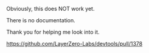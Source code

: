 Obviously, this does NOT work yet.

There is no documentation.

Thank you for helping me look into it.


https://github.com/LayerZero-Labs/devtools/pull/1378


